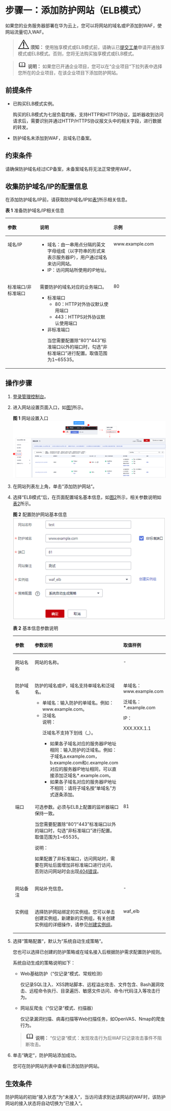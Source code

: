 # 步骤一：添加防护网站（ELB模式）<a name="waf_01_0287"></a>

如果您的业务服务器部署在华为云上，您可以将网站的域名或IP添加到WAF，使网站流量切入WAF。

>![](public_sys-resources/icon-notice.gif) **须知：** 
>使用独享模式或ELB模式前，请确认已[提交工单](https://support.huaweicloud.com/usermanual-ticket/zh-cn_topic_0127038618.html)申请开通独享模式或ELB模式。否则，您将无法购买独享模式或ELB模式。

>![](public_sys-resources/icon-note.gif) **说明：** 
>如果您已开通企业项目，您可以在“企业项目“下拉列表中选择您所在的企业项目，在该企业项目下添加防护网站。

## 前提条件<a name="section2256777914731"></a>

-   已购买ELB模式实例。

    购买的ELB模式为七层负载均衡，支持HTTP和HTTPS协议，监听器收到访问请求后，需要识别并通过HTTP/HTTPS协议报文头中的相关字段，进行数据的转发。

-   防护域名未添加到WAF，且域名已备案。

## 约束条件<a name="section1044320443914"></a>

请确保防护域名经过ICP备案，未备案域名将无法正常使用WAF。

## 收集防护域名/IP的配置信息<a name="section12606124331017"></a>

在添加防护域名/IP前，请获取防护域名/IP如[表1](#table1252463519439)所示相关信息。

**表 1**  准备防护域名/IP相关信息

<a name="table1252463519439"></a>
<table><thead align="left"><tr id="row17524133512433"><th class="cellrowborder" valign="top" width="20.14%" id="mcps1.2.4.1.1"><p id="p10524135174313"><a name="p10524135174313"></a><a name="p10524135174313"></a>参数</p>
</th>
<th class="cellrowborder" valign="top" width="45.98%" id="mcps1.2.4.1.2"><p id="p127760511629"><a name="p127760511629"></a><a name="p127760511629"></a>说明</p>
</th>
<th class="cellrowborder" valign="top" width="33.879999999999995%" id="mcps1.2.4.1.3"><p id="p149321743162415"><a name="p149321743162415"></a><a name="p149321743162415"></a>示例</p>
</th>
</tr>
</thead>
<tbody><tr id="row165241835174314"><td class="cellrowborder" valign="top" width="20.14%" headers="mcps1.2.4.1.1 "><p id="p20512145819416"><a name="p20512145819416"></a><a name="p20512145819416"></a>域名/IP</p>
</td>
<td class="cellrowborder" valign="top" width="45.98%" headers="mcps1.2.4.1.2 "><a name="ul6619122055017"></a><a name="ul6619122055017"></a><ul id="ul6619122055017"><li>域名：由一串用点分隔的英文字母组成（以字符串的形式来表示服务器IP），用户通过域名来访问网站。</li><li>IP：访问网站所使用的IP地址。</li></ul>
</td>
<td class="cellrowborder" valign="top" width="33.879999999999995%" headers="mcps1.2.4.1.3 "><p id="p16933943172410"><a name="p16933943172410"></a><a name="p16933943172410"></a>www.example.com</p>
</td>
</tr>
<tr id="row93691515163314"><td class="cellrowborder" valign="top" width="20.14%" headers="mcps1.2.4.1.1 "><p id="p20512958541"><a name="p20512958541"></a><a name="p20512958541"></a>标准端口/非标准端口</p>
</td>
<td class="cellrowborder" valign="top" width="45.98%" headers="mcps1.2.4.1.2 "><p id="p81411753417"><a name="p81411753417"></a><a name="p81411753417"></a>需要防护的域名对应的业务端口。</p>
<a name="ul214111516416"></a><a name="ul214111516416"></a><ul id="ul214111516416"><li>标准端口<a name="ul514195848"></a><a name="ul514195848"></a><ul id="ul514195848"><li>80：HTTP对外协议默认使用端口</li><li>443：HTTPS对外协议默认使用端口</li></ul>
</li><li>非标准端口<p id="p141411159416"><a name="p141411159416"></a><a name="p141411159416"></a>当您需要配置除<span class="parmvalue" id="parmvalue117271240162517"><a name="parmvalue117271240162517"></a><a name="parmvalue117271240162517"></a>“80”</span>/<span class="parmvalue" id="parmvalue27271140152519"><a name="parmvalue27271140152519"></a><a name="parmvalue27271140152519"></a>“443”</span>标准端口以外的端口时，勾选<span class="parmname" id="parmname15727140182512"><a name="parmname15727140182512"></a><a name="parmname15727140182512"></a>“非标准端口”</span>进行配置。取值范围为1~65535。</p>
</li></ul>
</td>
<td class="cellrowborder" valign="top" width="33.879999999999995%" headers="mcps1.2.4.1.3 "><p id="p63591324133318"><a name="p63591324133318"></a><a name="p63591324133318"></a>80</p>
</td>
</tr>
</tbody>
</table>

## 操作步骤<a name="section1188181654517"></a>

1.  [登录管理控制台](https://console.huaweicloud.com/?locale=zh-cn)。
2.  进入网站设置页面入口，如[图1](#waf_01_0002_fig172535820151)所示。

    **图 1**  网站设置入口<a name="waf_01_0002_fig172535820151"></a>  
    ![](figures/网站设置入口.png "网站设置入口")

3.  在网站列表左上角，单击“添加防护网站“。
4.  选择“ELB模式“后，在页面配置域名基本信息，如[图2](#fig175731754141418)所示，相关参数说明如[表2](#table7692122554811)所示。

    **图 2**  配置防护网站基本信息<a name="fig175731754141418"></a>  
    ![](figures/配置防护网站基本信息.png "配置防护网站基本信息")

    **表 2**  基本信息参数说明

    <a name="table7692122554811"></a>
    <table><thead align="left"><tr id="row1068752517484"><th class="cellrowborder" valign="top" width="15%" id="mcps1.2.4.1.1"><p id="p768742524817"><a name="p768742524817"></a><a name="p768742524817"></a>参数</p>
    </th>
    <th class="cellrowborder" valign="top" width="64.21%" id="mcps1.2.4.1.2"><p id="p1168782534812"><a name="p1168782534812"></a><a name="p1168782534812"></a>参数说明</p>
    </th>
    <th class="cellrowborder" valign="top" width="20.79%" id="mcps1.2.4.1.3"><p id="p12687162544815"><a name="p12687162544815"></a><a name="p12687162544815"></a>取值样例</p>
    </th>
    </tr>
    </thead>
    <tbody><tr id="row19309057618"><td class="cellrowborder" valign="top" width="15%" headers="mcps1.2.4.1.1 "><p id="p2179125255914"><a name="p2179125255914"></a><a name="p2179125255914"></a>网站名称</p>
    </td>
    <td class="cellrowborder" valign="top" width="64.21%" headers="mcps1.2.4.1.2 "><p id="p191791952195918"><a name="p191791952195918"></a><a name="p191791952195918"></a>网站的名称。</p>
    </td>
    <td class="cellrowborder" valign="top" width="20.79%" headers="mcps1.2.4.1.3 "><p id="p617945225915"><a name="p617945225915"></a><a name="p617945225915"></a>-</p>
    </td>
    </tr>
    <tr id="row1368718254486"><td class="cellrowborder" valign="top" width="15%" headers="mcps1.2.4.1.1 "><p id="p368762516486"><a name="p368762516486"></a><a name="p368762516486"></a>防护域名</p>
    </td>
    <td class="cellrowborder" valign="top" width="64.21%" headers="mcps1.2.4.1.2 "><p id="p168710252489"><a name="p168710252489"></a><a name="p168710252489"></a>防护的域名或IP，域名支持单域名和泛域名。</p>
    <a name="ul9206119142513"></a><a name="ul9206119142513"></a><ul id="ul9206119142513"><li>单域名：输入防护的单域名。例如：www.example.com。</li><li>泛域名<div class="note" id="waf_01_0250_note149522717141"><a name="waf_01_0250_note149522717141"></a><a name="waf_01_0250_note149522717141"></a><span class="notetitle"> 说明： </span><div class="notebody"><p id="waf_01_0250_p949632718144"><a name="waf_01_0250_p949632718144"></a><a name="waf_01_0250_p949632718144"></a>泛域名不支持下划线（_）。</p>
    </div></div>
    <a name="waf_01_0250_ul776103520251"></a><a name="waf_01_0250_ul776103520251"></a><ul id="waf_01_0250_ul776103520251"><li>如果各子域名对应的服务器IP地址相同：输入防护的泛域名。例如：子域名a.example.com，b.example.com和c.example.com对应的服务器IP地址相同，可以直接添加泛域名*.example.com。</li><li>如果各子域名对应的服务器IP地址不相同：请将子域名按<span class="parmname" id="waf_01_0250_parmname13761925124915"><a name="waf_01_0250_parmname13761925124915"></a><a name="waf_01_0250_parmname13761925124915"></a>“单域名”</span>方式逐条添加。</li></ul>
    </li></ul>
    </td>
    <td class="cellrowborder" valign="top" width="20.79%" headers="mcps1.2.4.1.3 "><p id="p1268714259482"><a name="p1268714259482"></a><a name="p1268714259482"></a>单域名：www.example.com</p>
    <p id="p176877251487"><a name="p176877251487"></a><a name="p176877251487"></a>泛域名：*.example.com</p>
    <p id="p107202112593"><a name="p107202112593"></a><a name="p107202112593"></a>IP：</p>
    <p id="p1054310920596"><a name="p1054310920596"></a><a name="p1054310920596"></a>XXX.XXX.1.1</p>
    </td>
    </tr>
    <tr id="row116884252488"><td class="cellrowborder" valign="top" width="15%" headers="mcps1.2.4.1.1 "><p id="p468762516482"><a name="p468762516482"></a><a name="p468762516482"></a>端口</p>
    </td>
    <td class="cellrowborder" valign="top" width="64.21%" headers="mcps1.2.4.1.2 "><p id="p154752625510"><a name="p154752625510"></a><a name="p154752625510"></a>可选参数。必须与ELB上配置的监听器端口保持一致。</p>
    <p id="p8687182544810"><a name="p8687182544810"></a><a name="p8687182544810"></a>当您需要配置除<span class="parmvalue" id="parmvalue36632110559"><a name="parmvalue36632110559"></a><a name="parmvalue36632110559"></a>“80”</span>/<span class="parmvalue" id="parmvalue18661121195514"><a name="parmvalue18661121195514"></a><a name="parmvalue18661121195514"></a>“443”</span>标准端口以外的端口时，勾选<span class="parmname" id="parmname15687162544812"><a name="parmname15687162544812"></a><a name="parmname15687162544812"></a>“非标准端口”</span>进行配置。取值范围为1~65535。</p>
    <div class="note" id="note10406184721615"><a name="note10406184721615"></a><a name="note10406184721615"></a><span class="notetitle"> 说明： </span><div class="notebody"><p id="p162413442720"><a name="p162413442720"></a><a name="p162413442720"></a>如果配置了非标准端口，访问网站时，需要在网址后面增加非标准端口进行访问，否则访问网站时会出现<a href="https://support.huaweicloud.com/waf_faq/waf_01_0066.html#section0" target="_blank" rel="noopener noreferrer">404错误</a>。</p>
    </div></div>
    </td>
    <td class="cellrowborder" valign="top" width="20.79%" headers="mcps1.2.4.1.3 "><p id="p86881725164816"><a name="p86881725164816"></a><a name="p86881725164816"></a>81</p>
    </td>
    </tr>
    <tr id="row999016126617"><td class="cellrowborder" valign="top" width="15%" headers="mcps1.2.4.1.1 "><p id="p738462712012"><a name="p738462712012"></a><a name="p738462712012"></a>网站备注</p>
    </td>
    <td class="cellrowborder" valign="top" width="64.21%" headers="mcps1.2.4.1.2 "><p id="p193849271909"><a name="p193849271909"></a><a name="p193849271909"></a>网站补充信息。</p>
    </td>
    <td class="cellrowborder" valign="top" width="20.79%" headers="mcps1.2.4.1.3 "><p id="p1638418275018"><a name="p1638418275018"></a><a name="p1638418275018"></a>-</p>
    </td>
    </tr>
    <tr id="row1192175711538"><td class="cellrowborder" valign="top" width="15%" headers="mcps1.2.4.1.1 "><p id="p131926571535"><a name="p131926571535"></a><a name="p131926571535"></a>实例组</p>
    </td>
    <td class="cellrowborder" valign="top" width="64.21%" headers="mcps1.2.4.1.2 "><p id="p1919275714537"><a name="p1919275714537"></a><a name="p1919275714537"></a>选择防护网站绑定的实例组。您可以单击创建实例组，新建新的实例组，有关创建实例组的详细操作，请参见<a href="创建实例组.md">创建实例组</a>。</p>
    </td>
    <td class="cellrowborder" valign="top" width="20.79%" headers="mcps1.2.4.1.3 "><p id="p619275765317"><a name="p619275765317"></a><a name="p619275765317"></a>waf_elb</p>
    </td>
    </tr>
    </tbody>
    </table>

5.  选择“策略配置“，默认为“系统自动生成策略“。

    您也可以选择已创建的防护策略或在域名接入后根据防护需求配置防护规则。

    系统自动生成的策略说明如下：

    -   Web基础防护（“仅记录“模式、常规检测）

        仅记录SQL注入、XSS跨站脚本、远程溢出攻击、文件包含、Bash漏洞攻击、远程命令执行、目录遍历、敏感文件访问、命令/代码注入等攻击行为。

    -   网站反爬虫（“仅记录“模式、扫描器）

        仅记录漏洞扫描、病毒扫描等Web扫描任务，如OpenVAS、Nmap的爬虫行为。

    >![](public_sys-resources/icon-note.gif) **说明：** 
    >“仅记录“模式：发现攻击行为后WAF只记录攻击事件不阻断攻击。

6.  单击“确定“，防护网站添加成功。

    您可在防护网站列表中查看已添加防护网站。


## 生效条件<a name="section144961343101710"></a>

防护网站的初始“接入状态“为“未接入“，当访问请求到达该网站的WAF时，该防护网站的接入状态将自动切换为“已接入“。

